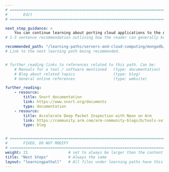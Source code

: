 ```yaml
---
# ================================================================================
#       Edit
# ================================================================================

next_step_guidance: >
    You can continue learning about porting cloud applications to the Arm architecture for increased performance and cost savings. The Learning Path on MongoDB is a great next step.
# 1-3 sentence recommendation outlining how the reader can generally keep learning about these topics, and a specific explanation of why the next step is being recommended.

recommended_path: "/learning-paths/servers-and-cloud-computing/mongodb/"
# Link to the next learning path being recommended.


# further_reading links to references related to this path. Can be:
    # Manuals for a tool / software mentioned   (type: documentation)
    # Blog about related topics                 (type: blog)
    # General online references                 (type: website) 

further_reading:
    - resource:
        title: Snort documentation
        link: https://www.snort.org/documents
        type: documentation
    - resource:
        title: Accelerate Deep Packet Inspection with Neon on Arm
        link: https://community.arm.com/arm-community-blogs/b/tools-software-ides-blog/posts/accelerating-deep-packet-inspection-with-neon-on-arm-neoverse
        type: blog


# ================================================================================
#       FIXED, DO NOT MODIFY
# ================================================================================
weight: 21                  # set to always be larger than the content in this path, and one more than 'review'
title: "Next Steps"         # Always the same
layout: "learningpathall"   # All files under learning paths have this same wrapper
---
```

